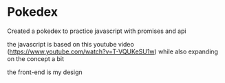 # Pokedex
Created a pokedex to practice javascript with promises and api

the javascript is based on this youtube video (https://www.youtube.com/watch?v=T-VQUKeSU1w) while also expanding on the concept a bit

the front-end is my design 
